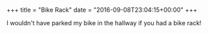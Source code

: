 +++
title = "Bike Rack"
date = "2016-09-08T23:04:15+00:00"
+++

I wouldn't have parked my bike in the hallway if you had a bike rack!
			